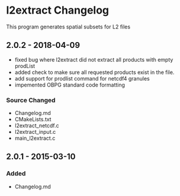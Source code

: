 # l2extract Changelog
This program generates spatial subsets for L2 files 

## 2.0.2 - 2018-04-09

 - fixed bug where l2extract did not extract all products with empty prodList
 - added check to make sure all requested products exist in the file.
 - add support for prodlist command for netcdf4 granules
 - impemented OBPG standard code formatting
  
### Source Changed

  * Changelog.md
  * CMakeLists.txt
  * l2extract_netcdf.c
  * l2extract_input.c
  * main_l2extract.c

## 2.0.1 - 2015-03-10
### Added
  * Changelog.md

